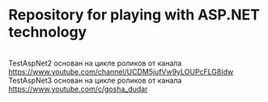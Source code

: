 # Repository for playing with ASP.NET technology 
<br/> TestAspNet2 основан на цикле роликов от канала https://www.youtube.com/channel/UCDM5jufVw9yLOUPcFLG8Idw
<br/> TestAspNet3 основан на цикле роликов от канала https://www.youtube.com/c/gosha_dudar
